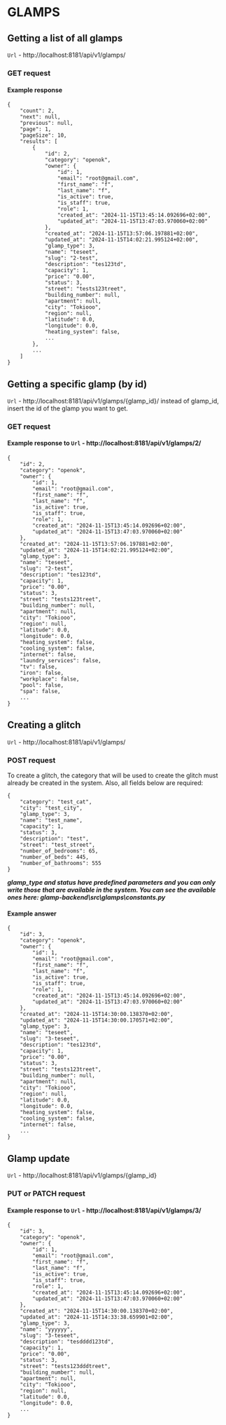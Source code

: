 # GLAMPS

## Getting a list of all glamps 

``Url`` - http://localhost:8181/api/v1/glamps/

### GET request

#### Example response

```
{
    "count": 2,
    "next": null,
    "previous": null,
    "page": 1,
    "pageSize": 10,
    "results": [
        {
            "id": 2,
            "category": "openok",
            "owner": {
                "id": 1,
                "email": "root@gmail.com",
                "first_name": "f",
                "last_name": "f",
                "is_active": true,
                "is_staff": true,
                "role": 1,
                "created_at": "2024-11-15T13:45:14.092696+02:00",
                "updated_at": "2024-11-15T13:47:03.970060+02:00"
            },
            "created_at": "2024-11-15T13:57:06.197881+02:00",
            "updated_at": "2024-11-15T14:02:21.995124+02:00",
            "glamp_type": 3,
            "name": "teseet",
            "slug": "2-test",
            "description": "tes123td",
            "capacity": 1,
            "price": "0.00",
            "status": 3,
            "street": "tests123treet",
            "building_number": null,
            "apartment": null,
            "city": "Tokiooo",
            "region": null,
            "latitude": 0.0,
            "longitude": 0.0,
            "heating_system": false,
            ...
        },
        ...
    ]
}
```

## Getting a specific glamp (by id)

``Url`` - http://localhost:8181/api/v1/glamps/{glamp_id}/ instead of glamp_id, insert the id of the glamp you want to get.

### GET request

#### Example response to ``Url`` - http://localhost:8181/api/v1/glamps/2/
```
{
    "id": 2,
    "category": "openok",
    "owner": {
        "id": 1,
        "email": "root@gmail.com",
        "first_name": "f",
        "last_name": "f",
        "is_active": true,
        "is_staff": true,
        "role": 1,
        "created_at": "2024-11-15T13:45:14.092696+02:00",
        "updated_at": "2024-11-15T13:47:03.970060+02:00"
    },
    "created_at": "2024-11-15T13:57:06.197881+02:00",
    "updated_at": "2024-11-15T14:02:21.995124+02:00",
    "glamp_type": 3,
    "name": "teseet",
    "slug": "2-test",
    "description": "tes123td",
    "capacity": 1,
    "price": "0.00",
    "status": 3,
    "street": "tests123treet",
    "building_number": null,
    "apartment": null,
    "city": "Tokiooo",
    "region": null,
    "latitude": 0.0,
    "longitude": 0.0,
    "heating_system": false,
    "cooling_system": false,
    "internet": false,
    "laundry_services": false,
    "tv": false,
    "iron": false,
    "workplace": false,
    "pool": false,
    "spa": false,
    ...
}
```

## Creating a glitch

``Url`` - http://localhost:8181/api/v1/glamps/

### POST request

To create a glitch, the category that will be used to create the glitch must already be created in the system. Also, all fields below are required:

```
{
    "category": "test_cat",
    "city": "test_city",
    "glamp_type": 3,
    "name": "test_name",
    "capacity": 1,
    "status": 3,
    "description": "test",
    "street": "test_street",
    "number_of_bedrooms": 65,
    "number_of_beds": 445,
    "number_of_bathrooms": 555
}
```

***glamp_type and status have predefined parameters and you can only write those that are available in the system. You can see the available ones here: glamp-backend\src\glamps\constants.py***

#### Example answer

```
{
    "id": 3,
    "category": "openok",
    "owner": {
        "id": 1,
        "email": "root@gmail.com",
        "first_name": "f",
        "last_name": "f",
        "is_active": true,
        "is_staff": true,
        "role": 1,
        "created_at": "2024-11-15T13:45:14.092696+02:00",
        "updated_at": "2024-11-15T13:47:03.970060+02:00"
    },
    "created_at": "2024-11-15T14:30:00.138370+02:00",
    "updated_at": "2024-11-15T14:30:00.170571+02:00",
    "glamp_type": 3,
    "name": "teseet",
    "slug": "3-teseet",
    "description": "tes123td",
    "capacity": 1,
    "price": "0.00",
    "status": 3,
    "street": "tests123treet",
    "building_number": null,
    "apartment": null,
    "city": "Tokiooo",
    "region": null,
    "latitude": 0.0,
    "longitude": 0.0,
    "heating_system": false,
    "cooling_system": false,
    "internet": false,
    ...
}
```

## Glamp update

``Url`` - http://localhost:8181/api/v1/glamps/{glamp_id}

### PUT or PATCH request

#### Example response to ``Url`` - http://localhost:8181/api/v1/glamps/3/

```
{
    "id": 3,
    "category": "openok",
    "owner": {
        "id": 1,
        "email": "root@gmail.com",
        "first_name": "f",
        "last_name": "f",
        "is_active": true,
        "is_staff": true,
        "role": 1,
        "created_at": "2024-11-15T13:45:14.092696+02:00",
        "updated_at": "2024-11-15T13:47:03.970060+02:00"
    },
    "created_at": "2024-11-15T14:30:00.138370+02:00",
    "updated_at": "2024-11-15T14:33:38.659901+02:00",
    "glamp_type": 3,
    "name": "yyyyyy",
    "slug": "3-teseet",
    "description": "tesdddd123td",
    "capacity": 1,
    "price": "0.00",
    "status": 3,
    "street": "tests123dddtreet",
    "building_number": null,
    "apartment": null,
    "city": "Tokiooo",
    "region": null,
    "latitude": 0.0,
    "longitude": 0.0,
    ...
}
```

